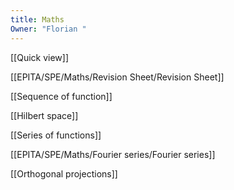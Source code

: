 ```yaml
---
title: Maths
Owner: "Florian "
---
```

[[Quick view]]

[[EPITA/SPE/Maths/Revision Sheet/Revision Sheet]]

[[Sequence of function]]

[[Hilbert space]]

[[Series of functions]]

[[EPITA/SPE/Maths/Fourier series/Fourier series]]

[[Orthogonal projections]]

